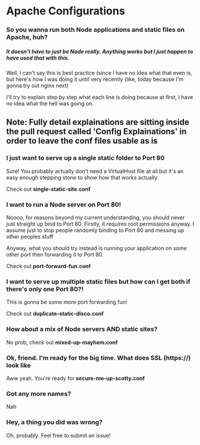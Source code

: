 # Apache Configurations
### So you wanna run both Node applications and static files on Apache, huh?
##### It doesn't have to just be Node really. Anything works but I just happen to have used that with this.

Well, I can't say this is best practice (since I have no idea what that even is, but here's how I was doing it until very recently (like, today because I'm gonna try out nginx next)

I'll try to explain step by step what each line is doing because at first, I have no idea what the hell was going on.

## Note: Fully detail explainations are sitting inside the pull request called 'Config Explainations' in order to leave the conf files usable as is

### I just want to serve up a single static folder to Port 80

Sure! You probably actually don't need a VirtualHost file at all but it's an easy enough stepping stone to show how that works actually.

Check out **single-static-site.conf**

### I want to run a Node server on Port 80!

Noooo, for reasons beyond my current understanding, you should never just straight up bind to Port 80. Firstly, it requires root permissions anyway. I assume just to stop people randomly binding to Port 80 and messing up other peoples stuff

Anyway, what you should try instead is running your application on some other port then forwarding it to Port 80.

Check out **port-forward-fun.conf**

### I want to serve up multiple static files but how can I get both if there's only one Port 80?!

This is gonna be some more port forwarding fun!

Check out **duplicate-static-disco.conf**

### How about a mix of Node servers **AND** static sites?

No prob, check out **mixed-up-mayhem.conf**

### Ok, friend. I'm ready for the big time. What does SSL (https://) look like

Aww yeah. You're ready for **secure-me-up-scotty.conf**

### Got any more names?

Nah

### Hey, a thing you did was wrong?

Oh, probably. Feel free to submit an issue!
